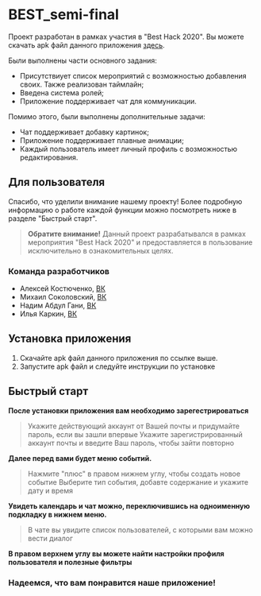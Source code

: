 # BEST_semi-final
Проект разработан в рамках участия в "Best Hack 2020".
Вы можете скачать apk файл данного приложения <a href="here">здесь</a>.

Были выполнены части основного задания:
* Присутствиует список мероприятий с возможностью добавления своих. Также реализован таймлайн;
* Введена система ролей;
* Приложение поддерживает чат для коммуникации.

Помимо этого, были выполнены дополнительные задачи:
* Чат поддерживает добавку картинок;
* Приложение поддерживает плавные анимации;
* Каждый пользователь имеет личный профиль с возможностью редактирования.

## Для пользователя
Спасибо, что уделили внимание нашему проекту!
Более подробную информацию о работе каждой функции можно посмотреть ниже в разделе "Быстрый старт".
>**Обратите внимание!**
>Данный проект разрабатывался в рамках мероприятия "Best Hack 2020" и предоставляется в пользование исключительно в ознакомительных целях.

### Команда разработчиков
* Алексей Костюченко,   [ВК](https://vk.com/shaniser)
* Михаил Соколовский,   [ВК](https://vk.com/sokolmish)
* Надим Абдул Гани,   [ВК](https://vk.com/nadim.abdulgani)
* Илья Каркин,   [ВК](https://vk.com/id210438588)

## Установка приложения
1. Скачайте apk файл данного приложения по ссылке выше.
2. Запустите apk файл и следуйте инструкции по установке

## Быстрый старт
**После установки приложения вам необходимо зарегестрироваться**
>Укажите действующий аккаунт от Вашей почты и придумайте пароль, если вы зашли впервые
>Укажите зарегистрированный аккаунт почты и введите Ваш пароль, чтобы зайти повторно

**Далее перед вами будет меню событий.**
>Нажмите "плюс" в правом нижнем углу, чтобы создать новое событие
>Выберите тип события, добавте содержание и укажите дату и время

**Увидеть календарь и чат можно, переключившись на одноименную подкладку в нижнем меню.**
>В чате вы увидите список пользователей, с которыми вам можно вести диалог

**В правом верхнем углу вы можете найти настройки профиля пользователя и полезные фильтры**


### Надеемся, что вам понравится наше приложение!

